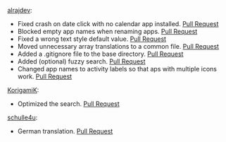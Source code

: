 [alrajdev](https://github.com/alrajdev):

- Fixed crash on date click with no calendar app installed. [Pull Request](https://github.com/ottop/yam_launcher/pull/9)
- Blocked empty app names when renaming apps. [Pull Request](https://github.com/ottop/yam_launcher/pull/12)
- Fixed a wrong text style default value. [Pull Request](https://github.com/ottop/yam_launcher/pull/13)
- Moved unnecessary array translations to a common file. [Pull Request](https://github.com/ottop/yam_launcher/pull/14)
- Added a .gitignore file to the base directory. [Pull Request](https://github.com/ottop/yam_launcher/pull/18)
- Added (optional) fuzzy search. [Pull Request](https://github.com/ottop/yam_launcher/pull/20)
- Changed app names to activity labels so that aps with multiple icons work. [Pull Request](https://github.com/ottop/yam_launcher/pull/25)

[KorigamiK](https://codeberg.org/KorigamiK):
- Optimized the search. [Pull Request](https://codeberg.org/ottoptj/yamlauncher/pulls/40)

[schulle4u](https://codeberg.org/schulle4u):

- German translation. [Pull Request](https://codeberg.org/ottoptj/yamlauncher/pulls/36)
